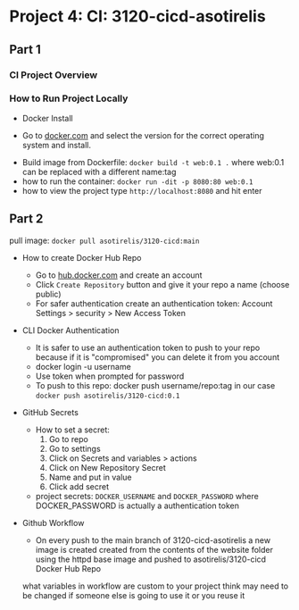 # Project 4: CI: 3120-cicd-asotirelis
## Part 1 
### CI Project Overview
### How to Run Project Locally
- Docker Install
* Go to [docker.com](https://www.docker.com) and select the version for the correct operating system and install.
- Build image from Dockerfile: `docker build -t web:0.1 .` where web:0.1 can be replaced with a different name:tag
- how to run the container: `docker run -dit -p 8080:80 web:0.1` 
- how to view the project type `http://localhost:8080` and hit enter
## Part 2
pull image: `docker pull asotirelis/3120-cicd:main` 

- How to create Docker Hub Repo

    - Go to [hub.docker.com](https://hub.docker.com/) and create an account
    - Click `Create Repository` button and give it your repo a name (choose public)
    - For safer authentication create an authentication token: Account Settings > security > New Access Token

- CLI Docker Authentication
    - It is safer to use an authentication token to push to your repo because if it is "compromised" you can delete it from you account
    - docker login -u username
    - Use token when prompted for password
    - To push to this repo: docker push username/repo:tag in our case  `docker push asotirelis/3120-cicd:0.1`

-  GitHub Secrets
    - How to set a secret:
        1. Go to repo
        2. Go to settings
        3. Click on Secrets and variables > actions
        4. Click on New Repository Secret
        5. Name and put in value
        6. Click add secret
    - project secrets: `DOCKER_USERNAME` and `DOCKER_PASSWORD` where DOCKER_PASSWORD is actually a authentication token

- Github Workflow
    - On every push to the main branch of 3120-cicd-asotirelis a new image is created created from the contents of the website folder using the httpd base image and pushed to asotirelis/3120-cicd Docker Hub Repo
    
    what variables in workflow are custom to your project
        think may need to be changed if someone else is going to use it or you reuse it

        
